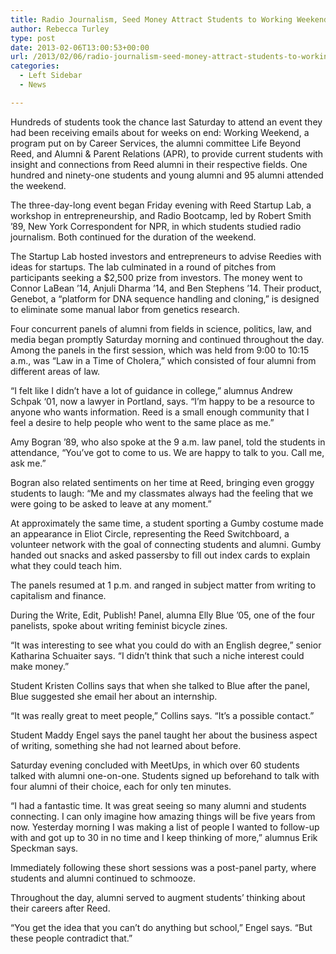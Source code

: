 ```yaml
---
title: Radio Journalism, Seed Money Attract Students to Working Weekend
author: Rebecca Turley
type: post
date: 2013-02-06T13:00:53+00:00
url: /2013/02/06/radio-journalism-seed-money-attract-students-to-working-weekend/
categories:
  - Left Sidebar
  - News

---
```

Hundreds of students took the chance last Saturday to attend an event they had been receiving emails about for weeks on end: Working Weekend, a program put on by Career Services, the alumni committee Life Beyond Reed, and Alumni & Parent Relations (APR), to provide current students with insight and connections from Reed alumni in their respective fields. One hundred and ninety-one students and young alumni and 95 alumni attended the weekend.

The three-day-long event began Friday evening with Reed Startup Lab, a workshop in entrepreneurship, and Radio Bootcamp, led by Robert Smith ’89, New York Correspondent for NPR, in which students studied radio journalism. Both continued for the duration of the weekend.

The Startup Lab hosted investors and entrepreneurs to advise Reedies with ideas for startups. The lab culminated in a round of pitches from participants seeking a $2,500 prize from investors. The money went to Connor LaBean &#8217;14, Anjuli Dharma &#8217;14, and Ben Stephens &#8217;14. Their product, Genebot, a “platform for DNA sequence handling and cloning,” is designed to eliminate some manual labor from genetics research.

Four concurrent panels of alumni from fields in science, politics, law, and media began promptly Saturday morning and continued throughout the day. Among the panels in the first session, which was held from 9:00 to 10:15 a.m., was “Law in a Time of Cholera,” which consisted of four alumni from different areas of law.

“I felt like I didn’t have a lot of guidance in college,” alumnus Andrew Schpak ‘01, now a lawyer in Portland, says. “I’m happy to be a resource to anyone who wants information. Reed is a small enough community that I feel a desire to help people who went to the same place as me.”

Amy Bogran ’89, who also spoke at the 9 a.m. law panel, told the students in attendance, “You’ve got to come to us. We are happy to talk to you. Call me, ask me.”

Bogran also related sentiments on her time at Reed, bringing even groggy students to laugh: “Me and my classmates always had the feeling that we were going to be asked to leave at any moment.”

At approximately the same time, a student sporting a Gumby costume made an appearance in Eliot Circle, representing the Reed Switchboard, a volunteer network with the goal of connecting students and alumni. Gumby handed out snacks and asked passersby to fill out index cards to explain what they could teach him.

The panels resumed at 1 p.m. and ranged in subject matter from writing to capitalism and finance.

During the Write, Edit, Publish! Panel, alumna Elly Blue ’05, one of the four panelists, spoke about writing feminist bicycle zines.

“It was interesting to see what you could do with an English degree,” senior Katharina Schuaiter says. “I didn’t think that such a niche interest could make money.”

Student Kristen Collins says that when she talked to Blue after the panel, Blue suggested she email her about an internship.

“It was really great to meet people,” Collins says. “It’s a possible contact.”

Student Maddy Engel says the panel taught her about the business aspect of writing, something she had not learned about before.

Saturday evening concluded with MeetUps, in which over 60 students talked with alumni one-on-one. Students signed up beforehand to talk with four alumni of their choice, each for only ten minutes.

“I had a fantastic time. It was great seeing so many alumni and students connecting. I can only imagine how amazing things will be five years from now. Yesterday morning I was making a list of people I wanted to follow-up with and got up to 30 in no time and I keep thinking of more,” alumnus Erik Speckman says.

Immediately following these short sessions was a post-panel party, where students and alumni continued to schmooze.

Throughout the day, alumni served to augment students’ thinking about their careers after Reed.

“You get the idea that you can’t do anything but school,” Engel says. “But these people contradict that.”